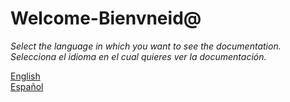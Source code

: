 # Welcome-Bienvneid@

*Select the language in which you want to see the documentation.*<br />
*Selecciona el idioma en el cual quieres ver la documentación.*

[English](https://github.com/DavidTorresBrandlive/more-docs/blob/master/en/TABLE-OF-CONTENT.md)<br />
[Español](https://github.com/DavidTorresBrandlive/more-docs/blob/master/es/TABLA-DE-CONTENIDO.md)